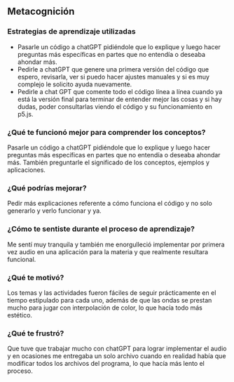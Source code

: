 ## Metacognición
### Estrategias de aprendizaje utilizadas
- Pasarle un código a chatGPT pidiéndole que lo explique y luego hacer preguntas más específicas en partes que no entendía o deseaba ahondar más.
- Pedirle a chatGPT que genere una primera versión del código que espero, revisarla, ver si puedo hacer ajustes manuales y si es muy complejo le solicito ayuda nuevamente.
- Pedirle a chat GPT que comente todo el código línea a línea cuando ya está la versión final para terminar de entender mejor las cosas y si hay dudas, poder consultarlas viendo el código y su funcionamiento en p5.js.
### ¿Qué te funcionó mejor para comprender los conceptos?
Pasarle un código a chatGPT pidiéndole que lo explique y luego hacer preguntas más específicas en partes que no entendía o deseaba ahondar más. También preguntarle el significado de los conceptos, ejemplos y aplicaciones.
### ¿Qué podrías mejorar?
Pedir más explicaciones referente a cómo funciona el código y no solo generarlo y verlo funcionar y ya.
### ¿Cómo te sentiste durante el proceso de aprendizaje?
Me sentí muy tranquila y también me enorgulleció implementar por primera vez audio en una aplicación para la materia y que realmente resultara funcional.
### ¿Qué te motivó?
Los temas y las actividades fueron fáciles de seguir prácticamente en el tiempo estipulado para cada uno, además de que las ondas se prestan mucho para jugar con interpolación de color, lo que hacía todo más estético.
### ¿Qué te frustró?
Que tuve que trabajar mucho con chatGPT para lograr implementar el audio y en ocasiones me entregaba un solo archivo cuando en realidad había que modificar todos los archivos del programa, lo que hacía más lento el proceso.
